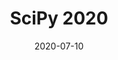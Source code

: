 ---
title: SciPy 2020
date: 2020-07-10
description: PySAL tutorial given at SciPy 2020
type: news
month: "07.10"
year: "2020"
link: "https://github.com/knaaptime/pysal-scipy20"
---